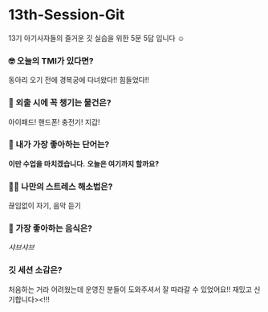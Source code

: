 # 13th-Session-Git

13기 아기사자들의 즐거운 깃 실습을 위한 5문 5답 입니다 ☺️

### 🤓 오늘의 TMI가 있다면?

동아리 오기 전에 경복궁에 다녀왔다!! 힘들었다!!

### 🎒 외출 시에 꼭 챙기는 물건은?

아이패드! 핸드폰! 충전기! 지갑!

### 🤙 내가 가장 좋아하는 단어는?

**이만 수업을 마치겠습니다.**
**오늘은 여기까지 할까요?**

### 🧘‍♀️ 나만의 스트레스 해소법은?

끊임없이 자기, 음악 듣기

### 🍧 가장 좋아하는 음식은?

_샤브샤브_

### 깃 세션 소감은?

처음하는 거라 어려웠는데 운영진 분들이 도와주셔서 잘 따라갈 수 있었어요!!
재밌고 신기합니다><!!!
